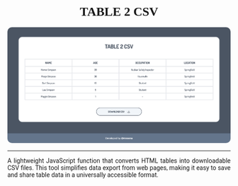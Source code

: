 <h1 style="text-align: center; font-family:'Dosis'">TABLE 2 CSV</h1>

<img src="src/assets/images/screenshot.png" style="border-radius: 10px;">
<hr>
<p style="text-align: justify; font-family:'Roboto'">A lightweight JavaScript function that converts HTML tables into downloadable CSV files. This tool simplifies data export from web pages, making it easy to save and share table data in a universally accessible format.</p> 